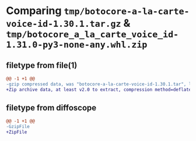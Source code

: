 # Comparing `tmp/botocore-a-la-carte-voice-id-1.30.1.tar.gz` & `tmp/botocore_a_la_carte_voice_id-1.31.0-py3-none-any.whl.zip`

## filetype from file(1)

```diff
@@ -1 +1 @@
-gzip compressed data, was "botocore-a-la-carte-voice-id-1.30.1.tar", last modified: Thu Jul  6 01:45:31 2023, max compression
+Zip archive data, at least v2.0 to extract, compression method=deflate
```

## filetype from diffoscope

```diff
@@ -1 +1 @@
-GzipFile
+ZipFile
```


